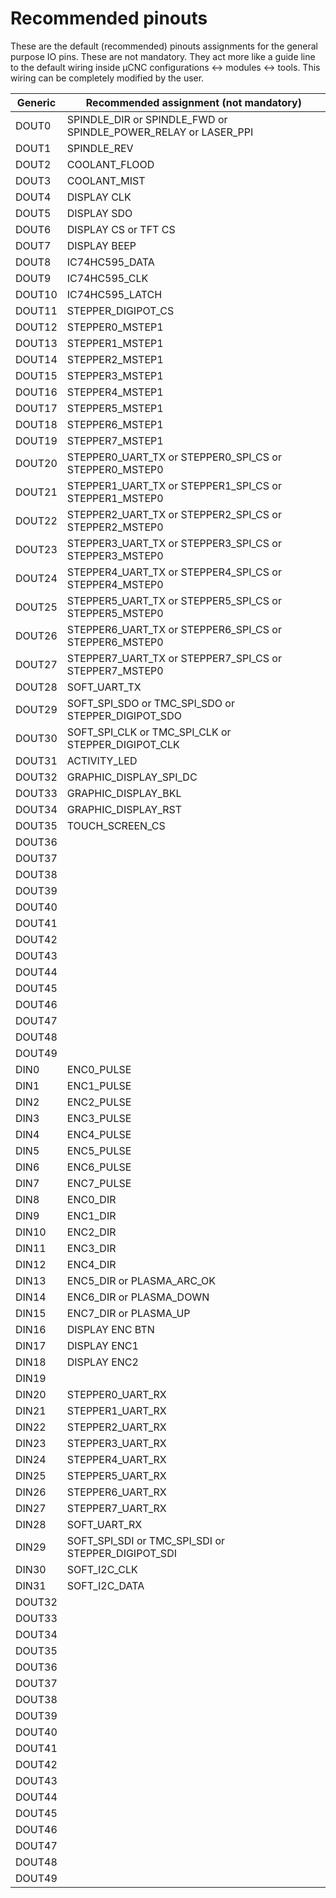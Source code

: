# Recommended pinouts
These are the default (recommended) pinouts assignments for the general purpose IO pins. These are not mandatory. They act more like a guide line to the default wiring inside µCNC configurations <-> modules <-> tools.
This wiring can be completely modified by the user.

| **Generic**    | **Recommended assignment (not mandatory)**    |
| ------   | ------    |
| DOUT0   | SPINDLE_DIR or SPINDLE_FWD or SPINDLE_POWER_RELAY or LASER_PPI |
| DOUT1   | SPINDLE_REV |
| DOUT2   | COOLANT_FLOOD |
| DOUT3   | COOLANT_MIST |
| DOUT4   | DISPLAY CLK |
| DOUT5   | DISPLAY SDO    |
| DOUT6   | DISPLAY CS or TFT CS   |
| DOUT7   | DISPLAY BEEP    |
| DOUT8   | IC74HC595_DATA    |
| DOUT9   | IC74HC595_CLK    |
| DOUT10   | IC74HC595_LATCH    |
| DOUT11   | STEPPER_DIGIPOT_CS    |
| DOUT12   | STEPPER0_MSTEP1    |
| DOUT13   | STEPPER1_MSTEP1    |
| DOUT14   | STEPPER2_MSTEP1    |
| DOUT15   | STEPPER3_MSTEP1    |
| DOUT16   | STEPPER4_MSTEP1    |
| DOUT17   | STEPPER5_MSTEP1    |
| DOUT18   | STEPPER6_MSTEP1    |
| DOUT19   | STEPPER7_MSTEP1    |
| DOUT20   | STEPPER0_UART_TX or STEPPER0_SPI_CS or STEPPER0_MSTEP0    |
| DOUT21   | STEPPER1_UART_TX or STEPPER1_SPI_CS or STEPPER1_MSTEP0    |
| DOUT22   | STEPPER2_UART_TX or STEPPER2_SPI_CS or STEPPER2_MSTEP0    |
| DOUT23   | STEPPER3_UART_TX or STEPPER3_SPI_CS or STEPPER3_MSTEP0    |
| DOUT24   | STEPPER4_UART_TX or STEPPER4_SPI_CS or STEPPER4_MSTEP0    |
| DOUT25   | STEPPER5_UART_TX or STEPPER5_SPI_CS or STEPPER5_MSTEP0    |
| DOUT26   | STEPPER6_UART_TX or STEPPER6_SPI_CS or STEPPER6_MSTEP0    |
| DOUT27   | STEPPER7_UART_TX or STEPPER7_SPI_CS or STEPPER7_MSTEP0    |
| DOUT28   | SOFT_UART_TX    |
| DOUT29   | SOFT_SPI_SDO or TMC_SPI_SDO or STEPPER_DIGIPOT_SDO   |
| DOUT30   | SOFT_SPI_CLK or TMC_SPI_CLK or STEPPER_DIGIPOT_CLK    |
| DOUT31   | ACTIVITY_LED    |
| DOUT32   | GRAPHIC_DISPLAY_SPI_DC |
| DOUT33   | GRAPHIC_DISPLAY_BKL |
| DOUT34   | GRAPHIC_DISPLAY_RST |
| DOUT35   | TOUCH_SCREEN_CS |
| DOUT36 | |
| DOUT37 | |
| DOUT38 | |
| DOUT39 | |
| DOUT40 | |
| DOUT41 | |
| DOUT42 | |
| DOUT43 | |
| DOUT44 | |
| DOUT45 | |
| DOUT46 | |
| DOUT47 | |
| DOUT48 | |
| DOUT49 | |
| DIN0   | ENC0_PULSE    |
| DIN1   | ENC1_PULSE    |
| DIN2   | ENC2_PULSE    |
| DIN3   | ENC3_PULSE    |
| DIN4   | ENC4_PULSE    |
| DIN5   | ENC5_PULSE    |
| DIN6   | ENC6_PULSE    |
| DIN7   | ENC7_PULSE    |
| DIN8   | ENC0_DIR    |
| DIN9   | ENC1_DIR    |
| DIN10   | ENC2_DIR    |
| DIN11   | ENC3_DIR    |
| DIN12   | ENC4_DIR    |
| DIN13   | ENC5_DIR or PLASMA_ARC_OK    |
| DIN14   | ENC6_DIR  or PLASMA_DOWN    |
| DIN15   | ENC7_DIR  or PLASMA_UP   |
| DIN16   | DISPLAY ENC BTN    |
| DIN17   | DISPLAY ENC1    |
| DIN18   | DISPLAY ENC2    |
| DIN19   |     |
| DIN20   | STEPPER0_UART_RX    |
| DIN21   | STEPPER1_UART_RX    |
| DIN22   | STEPPER2_UART_RX    |
| DIN23   | STEPPER3_UART_RX    |
| DIN24   | STEPPER4_UART_RX    |
| DIN25   | STEPPER5_UART_RX    |
| DIN26   | STEPPER6_UART_RX    |
| DIN27   | STEPPER7_UART_RX    |
| DIN28   | SOFT_UART_RX    |
| DIN29   | SOFT_SPI_SDI or TMC_SPI_SDI or STEPPER_DIGIPOT_SDI    |
| DIN30   | SOFT_I2C_CLK    |
| DIN31   | SOFT_I2C_DATA    |
| DOUT32 | |
| DOUT33 | |
| DOUT34 | |
| DOUT35 | |
| DOUT36 | |
| DOUT37 | |
| DOUT38 | |
| DOUT39 | |
| DOUT40 | |
| DOUT41 | |
| DOUT42 | |
| DOUT43 | |
| DOUT44 | |
| DOUT45 | |
| DOUT46 | |
| DOUT47 | |
| DOUT48 | |
| DOUT49 | |

